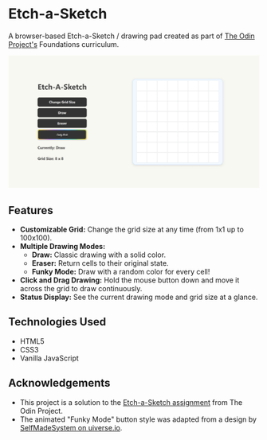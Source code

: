 # Etch-a-Sketch

A browser-based Etch-a-Sketch / drawing pad created as part of [The Odin Project's](https://www.theodinproject.com) Foundations curriculum.

![Etch-a-Sketch Screenshot](./Screenshot.png)

## Features

*   **Customizable Grid:** Change the grid size at any time (from 1x1 up to 100x100).
*   **Multiple Drawing Modes:**
    *   **Draw:** Classic drawing with a solid color.
    *   **Eraser:** Return cells to their original state.
    *   **Funky Mode:** Draw with a random color for every cell!
*   **Click and Drag Drawing:** Hold the mouse button down and move it across the grid to draw continuously.
*   **Status Display:** See the current drawing mode and grid size at a glance.

## Technologies Used

*   HTML5
*   CSS3
*   Vanilla JavaScript

## Acknowledgements

*   This project is a solution to the [Etch-a-Sketch assignment](https://www.theodinproject.com/lessons/foundations-etch-a-sketch) from The Odin Project.
*   The animated "Funky Mode" button style was adapted from a design by [SelfMadeSystem on uiverse.io](https://uiverse.io/SelfMadeSystem/strange-cobra-12).
